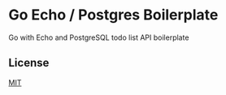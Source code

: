 # Go Echo / Postgres Boilerplate

Go with Echo and PostgreSQL todo list API boilerplate

## License

[MIT](https://choosealicense.com/licenses/mit/)
